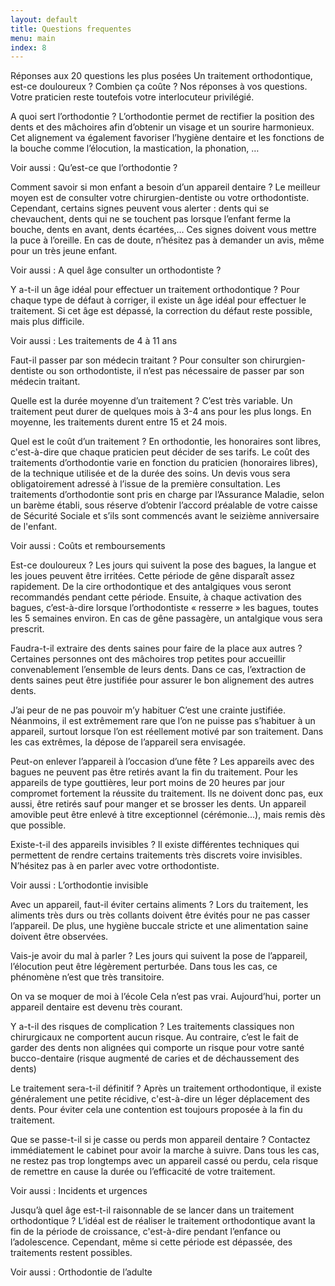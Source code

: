 ```yaml
---
layout: default
title: Questions frequentes
menu: main
index: 8
---
```


Réponses aux 20 questions les plus posées
Un traitement orthodontique, est-ce douloureux ? Combien ça coûte ? Nos réponses à vos questions. Votre praticien reste toutefois votre interlocuteur privilégié.

A quoi sert l’orthodontie ?
L’orthodontie permet de rectifier la position des dents et des mâchoires afin d’obtenir un visage et un sourire harmonieux. Cet alignement va également favoriser l’hygiène dentaire et les fonctions de la bouche comme l’élocution, la mastication, la phonation, …

Voir aussi : Qu’est-ce que l’orthodontie ?


Comment savoir si mon enfant a besoin d’un appareil dentaire ?
Le meilleur moyen est de consulter votre chirurgien-dentiste ou votre orthodontiste. Cependant, certains signes peuvent vous alerter : dents qui se chevauchent, dents qui ne se touchent pas lorsque l’enfant ferme la bouche, dents en avant, dents écartées,… Ces signes doivent vous mettre la puce à l’oreille. En cas de doute, n’hésitez pas à demander un avis, même pour un très jeune enfant.

Voir aussi : A quel âge consulter un orthodontiste ?


Y a-t-il un âge idéal pour effectuer un traitement orthodontique ?
Pour chaque type de défaut à corriger, il existe un âge idéal pour effectuer le traitement. Si cet âge est dépassé, la correction du défaut reste possible, mais plus difficile.

Voir aussi : Les traitements de 4 à 11 ans


Faut-il passer par son médecin traitant ?
Pour consulter son chirurgien-dentiste ou son orthodontiste, il n’est pas nécessaire de passer par son médecin traitant.


Quelle est la durée moyenne d’un traitement ?
C’est très variable. Un traitement peut durer de quelques mois à 3-4 ans pour les plus longs. En moyenne, les traitements durent entre 15 et 24 mois.


Quel est le coût d’un traitement ?
En orthodontie, les honoraires sont libres, c'est-à-dire que chaque praticien peut décider de ses tarifs. Le coût des traitements d’orthodontie varie en fonction du praticien (honoraires libres), de la technique utilisée et de la durée des soins. Un devis vous sera obligatoirement adressé à l’issue de la première consultation. Les traitements d’orthodontie sont pris en charge par l’Assurance Maladie, selon un barème établi, sous réserve d’obtenir l’accord préalable de votre caisse de Sécurité Sociale et s’ils sont commencés avant le seizième anniversaire de l'enfant.

Voir aussi : Coûts et remboursements


Est-ce douloureux ?
Les jours qui suivent la pose des bagues, la langue et les joues peuvent être irritées. Cette période de gêne disparaît assez rapidement. De la cire orthodontique et des antalgiques vous seront recommandés pendant cette période. Ensuite, à chaque activation des bagues, c’est-à-dire lorsque l’orthodontiste « resserre » les bagues, toutes les 5 semaines environ. En cas de gêne passagère, un antalgique vous sera prescrit.


Faudra-t-il extraire des dents saines pour faire de la place aux autres ?
Certaines personnes ont des mâchoires trop petites pour accueillir convenablement l’ensemble de leurs dents. Dans ce cas, l’extraction de dents saines peut être justifiée pour assurer le bon alignement des autres dents.


J’ai peur de ne pas pouvoir m’y habituer
C’est une crainte justifiée. Néanmoins, il est extrêmement rare que l’on ne puisse pas s’habituer à un appareil, surtout lorsque l’on est réellement motivé par son traitement. Dans les cas extrêmes, la dépose de l’appareil sera envisagée.


Peut-on enlever l’appareil à l’occasion d’une fête ?
Les appareils avec des bagues ne peuvent pas être retirés avant la fin du traitement. Pour les appareils de type gouttières, leur port moins de 20 heures par jour compromet fortement la réussite du traitement. Ils ne doivent donc pas, eux aussi, être retirés sauf pour manger et se brosser les dents. Un appareil amovible peut être enlevé à titre exceptionnel (cérémonie...), mais remis dès que possible.


Existe-t-il des appareils invisibles ?
Il existe différentes techniques qui permettent de rendre certains traitements très discrets voire invisibles. N’hésitez pas à en parler avec votre orthodontiste.

Voir aussi : L’orthodontie invisible


Avec un appareil, faut-il éviter certains aliments ?
Lors du traitement, les aliments très durs ou très collants doivent être évités pour ne pas casser l’appareil. De plus, une hygiène buccale stricte et une alimentation saine doivent être observées.


Vais-je avoir du mal à parler ?
Les jours qui suivent la pose de l’appareil, l’élocution peut être légèrement perturbée. Dans tous les cas, ce phénomène n’est que très transitoire.


On va se moquer de moi à l’école
Cela n’est pas vrai. Aujourd’hui, porter un appareil dentaire est devenu très courant.


Y a-t-il des risques de complication ?
Les traitements classiques non chirurgicaux ne comportent aucun risque. Au contraire, c’est le fait de garder des dents non alignées qui comporte un risque pour votre santé bucco-dentaire (risque augmenté de caries et de déchaussement des dents)


Le traitement sera-t-il définitif ?
Après un traitement orthodontique, il existe généralement une petite récidive, c'est-à-dire un léger déplacement des dents. Pour éviter cela une contention est toujours proposée à la fin du traitement.


Que se passe-t-il si je casse ou perds mon appareil dentaire ?
Contactez immédiatement le cabinet pour avoir la marche à suivre. Dans tous les cas, ne restez pas trop longtemps avec un appareil cassé ou perdu, cela risque de remettre en cause la durée ou l’efficacité de votre traitement.

Voir aussi : Incidents et urgences


Jusqu’à quel âge est-t-il raisonnable de se lancer dans un traitement orthodontique ?
L’idéal est de réaliser le traitement orthodontique avant la fin de la période de croissance, c'est-à-dire pendant l’enfance ou l’adolescence. Cependant, même si cette période est dépassée, des traitements restent possibles.

Voir aussi : Orthodontie de l’adulte